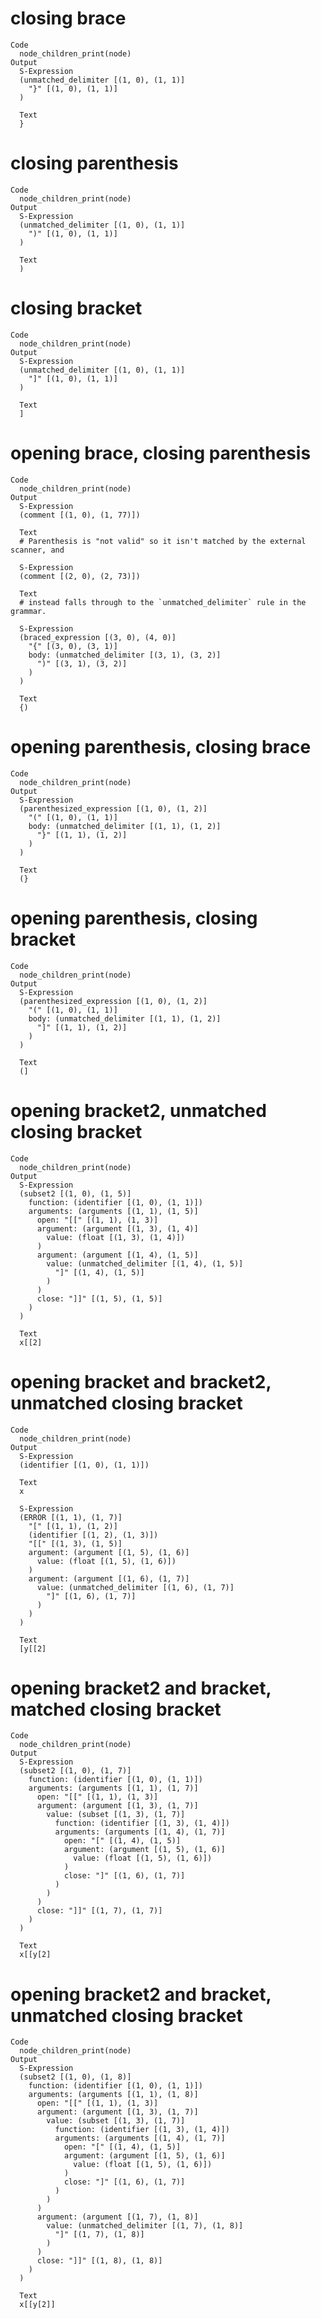 # closing brace

    Code
      node_children_print(node)
    Output
      S-Expression
      (unmatched_delimiter [(1, 0), (1, 1)]
        "}" [(1, 0), (1, 1)]
      )
      
      Text
      }
      

# closing parenthesis

    Code
      node_children_print(node)
    Output
      S-Expression
      (unmatched_delimiter [(1, 0), (1, 1)]
        ")" [(1, 0), (1, 1)]
      )
      
      Text
      )
      

# closing bracket

    Code
      node_children_print(node)
    Output
      S-Expression
      (unmatched_delimiter [(1, 0), (1, 1)]
        "]" [(1, 0), (1, 1)]
      )
      
      Text
      ]
      

# opening brace, closing parenthesis

    Code
      node_children_print(node)
    Output
      S-Expression
      (comment [(1, 0), (1, 77)])
      
      Text
      # Parenthesis is "not valid" so it isn't matched by the external scanner, and
      
      S-Expression
      (comment [(2, 0), (2, 73)])
      
      Text
      # instead falls through to the `unmatched_delimiter` rule in the grammar.
      
      S-Expression
      (braced_expression [(3, 0), (4, 0)]
        "{" [(3, 0), (3, 1)]
        body: (unmatched_delimiter [(3, 1), (3, 2)]
          ")" [(3, 1), (3, 2)]
        )
      )
      
      Text
      {)
      
      

# opening parenthesis, closing brace

    Code
      node_children_print(node)
    Output
      S-Expression
      (parenthesized_expression [(1, 0), (1, 2)]
        "(" [(1, 0), (1, 1)]
        body: (unmatched_delimiter [(1, 1), (1, 2)]
          "}" [(1, 1), (1, 2)]
        )
      )
      
      Text
      (}
      

# opening parenthesis, closing bracket

    Code
      node_children_print(node)
    Output
      S-Expression
      (parenthesized_expression [(1, 0), (1, 2)]
        "(" [(1, 0), (1, 1)]
        body: (unmatched_delimiter [(1, 1), (1, 2)]
          "]" [(1, 1), (1, 2)]
        )
      )
      
      Text
      (]
      

# opening bracket2, unmatched closing bracket

    Code
      node_children_print(node)
    Output
      S-Expression
      (subset2 [(1, 0), (1, 5)]
        function: (identifier [(1, 0), (1, 1)])
        arguments: (arguments [(1, 1), (1, 5)]
          open: "[[" [(1, 1), (1, 3)]
          argument: (argument [(1, 3), (1, 4)]
            value: (float [(1, 3), (1, 4)])
          )
          argument: (argument [(1, 4), (1, 5)]
            value: (unmatched_delimiter [(1, 4), (1, 5)]
              "]" [(1, 4), (1, 5)]
            )
          )
          close: "]]" [(1, 5), (1, 5)]
        )
      )
      
      Text
      x[[2]
      

# opening bracket and bracket2, unmatched closing bracket

    Code
      node_children_print(node)
    Output
      S-Expression
      (identifier [(1, 0), (1, 1)])
      
      Text
      x
      
      S-Expression
      (ERROR [(1, 1), (1, 7)]
        "[" [(1, 1), (1, 2)]
        (identifier [(1, 2), (1, 3)])
        "[[" [(1, 3), (1, 5)]
        argument: (argument [(1, 5), (1, 6)]
          value: (float [(1, 5), (1, 6)])
        )
        argument: (argument [(1, 6), (1, 7)]
          value: (unmatched_delimiter [(1, 6), (1, 7)]
            "]" [(1, 6), (1, 7)]
          )
        )
      )
      
      Text
      [y[[2]
      

# opening bracket2 and bracket, matched closing bracket

    Code
      node_children_print(node)
    Output
      S-Expression
      (subset2 [(1, 0), (1, 7)]
        function: (identifier [(1, 0), (1, 1)])
        arguments: (arguments [(1, 1), (1, 7)]
          open: "[[" [(1, 1), (1, 3)]
          argument: (argument [(1, 3), (1, 7)]
            value: (subset [(1, 3), (1, 7)]
              function: (identifier [(1, 3), (1, 4)])
              arguments: (arguments [(1, 4), (1, 7)]
                open: "[" [(1, 4), (1, 5)]
                argument: (argument [(1, 5), (1, 6)]
                  value: (float [(1, 5), (1, 6)])
                )
                close: "]" [(1, 6), (1, 7)]
              )
            )
          )
          close: "]]" [(1, 7), (1, 7)]
        )
      )
      
      Text
      x[[y[2]
      

# opening bracket2 and bracket, unmatched closing bracket

    Code
      node_children_print(node)
    Output
      S-Expression
      (subset2 [(1, 0), (1, 8)]
        function: (identifier [(1, 0), (1, 1)])
        arguments: (arguments [(1, 1), (1, 8)]
          open: "[[" [(1, 1), (1, 3)]
          argument: (argument [(1, 3), (1, 7)]
            value: (subset [(1, 3), (1, 7)]
              function: (identifier [(1, 3), (1, 4)])
              arguments: (arguments [(1, 4), (1, 7)]
                open: "[" [(1, 4), (1, 5)]
                argument: (argument [(1, 5), (1, 6)]
                  value: (float [(1, 5), (1, 6)])
                )
                close: "]" [(1, 6), (1, 7)]
              )
            )
          )
          argument: (argument [(1, 7), (1, 8)]
            value: (unmatched_delimiter [(1, 7), (1, 8)]
              "]" [(1, 7), (1, 8)]
            )
          )
          close: "]]" [(1, 8), (1, 8)]
        )
      )
      
      Text
      x[[y[2]]
      

